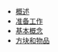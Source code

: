 * [概述](/ "正山小种")
* [准备工作](/preparations/ "准备工作 - 正山小种")
* [基本概念](/concepts/ "基本概念 - 正山小种")
* [方块和物品](/block-item-objects/ "方块和物品 - 正山小种")
